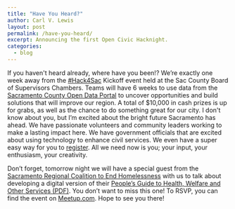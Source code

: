 ```yaml
---
title: "Have You Heard?"
author: Carl V. Lewis
layout: post
permalink: /have-you-heard/
excerpt: Announcing the first Open Civic Hacknight.
categories:
  - blog
---
```


If you haven't heard already, where have you been!? We’re exactly one week away from the [#Hack4Sac](hack4sac.saccounty.net/#mainPage) Kickoff event held at the Sac County Board of Supervisors Chambers. Teams will have 6 weeks to use data from the [Sacramento County Open Data Portal](data.cityofsacramento.org/home) to uncover opportunities and build solutions that will improve our region. A total of $10,000 in cash prizes is up for grabs, as well as the chance to do something great for our city. I don't know about you, but I’m excited about the bright future Sacramento has ahead. We have passionate volunteers and community leaders working to make a lasting impact here. We have government officials that are excited about using technology to enhance civil services. We even have a super easy way for you to [register](https://www.eventbrite.com/e/hack4sac-kickoff-event-registration-21014497929). All we need now is you; your input, your enthusiasm, your creativity.

Don’t forget, tomorrow night we will have a special guest from the [Sacramento Regional Coalition to End Homelessness](www.srceh.org/) with us to talk about developing a digital version of their [People’s Guide to Health, Welfare and Other Services (PDF)](www.sachousingalliance.org/wp-content/uploads/2013/02/Peoples-Guide-FINAL-Englsh-April-22-2014.pdf). You don’t want to miss this one! To RSVP, you can find the event on [Meetup.com](www.meetup.com/Code4Sac/events/227999717/). Hope to see you there!
